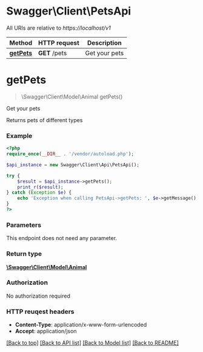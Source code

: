 # Swagger\Client\PetsApi

All URIs are relative to *https://localhost/v1*

Method | HTTP request | Description
------------- | ------------- | -------------
[**getPets**](PetsApi.md#getPets) | **GET** /pets | Get your pets


# **getPets**
> \Swagger\Client\Model\Animal getPets()

Get your pets

Returns pets of different types

### Example 
```php
<?php
require_once(__DIR__ . '/vendor/autoload.php');

$api_instance = new Swagger\Client\Api\PetsApi();

try { 
    $result = $api_instance->getPets();
    print_r($result);
} catch (Exception $e) {
    echo 'Exception when calling PetsApi->getPets: ', $e->getMessage(), "\n";
}
?>
```

### Parameters
This endpoint does not need any parameter.

### Return type

[**\Swagger\Client\Model\Animal**](Animal.md)

### Authorization

No authorization required

### HTTP reuqest headers

 - **Content-Type**: application/x-www-form-urlencoded
 - **Accept**: application/json

[[Back to top]](#) [[Back to API list]](../README.md#documentation-for-api-endpoints) [[Back to Model list]](../README.md#documentation-for-models) [[Back to README]](../README.md)

